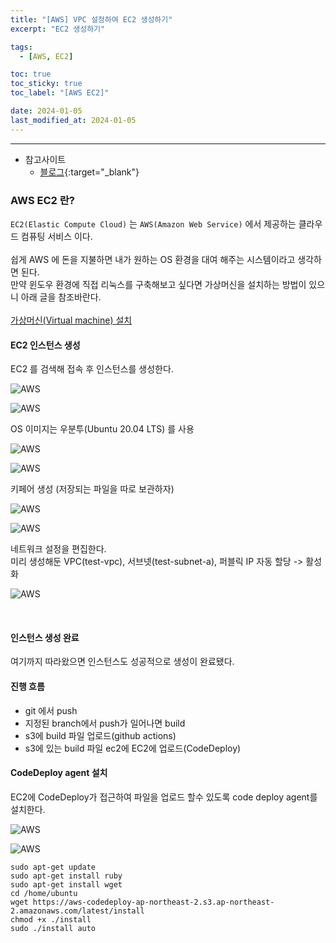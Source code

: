 ```yaml
---
title: "[AWS] VPC 설정하여 EC2 생성하기"
excerpt: "EC2 생성하기"

tags:
  - [AWS, EC2]

toc: true
toc_sticky: true
toc_label: "[AWS EC2]"

date: 2024-01-05
last_modified_at: 2024-01-05
---
```


<hr/>

- 참고사이트
  - [블로그](https://velog.io/@eeapbh/EC2%EC%97%90-S3-codedeploy%EB%A1%9C-react%EB%B0%B0%ED%8F%AC%ED%95%98%EA%B8%B01-VPC-EC2-%EC%83%9D%EC%84%B1){:target="\_blank"}

### AWS EC2 란?

`EC2(Elastic Compute Cloud)` 는 `AWS(Amazon Web Service)` 에서 제공하는 클라우드 컴퓨팅 서비스 이다. <br>
<br>
쉽게 AWS 에 돈을 지불하면 내가 원하는 OS 환경을 대여 해주는 시스템이라고 생각하면 된다. <br>
만약 윈도우 환경에 직접 리눅스를 구축해보고 싶다면 가상머신을 설치하는 방법이 있으니 아래 글을 참조바란다. <br>
<br>
[가상머신(Virtual machine) 설치](https://ymkmoon.github.io/Linux-02-VMWare/)

#### EC2 인스턴스 생성

EC2 를 검색해 접속 후 인스턴스를 생성한다. <br/>

![AWS](/assets/image/aws/AWS_CICD_EC2_01.PNG)

![AWS](/assets/image/aws/AWS_CICD_EC2_02.PNG)

OS 이미지는 우분투(Ubuntu 20.04 LTS) 를 사용 <br/>

![AWS](/assets/image/aws/AWS_CICD_EC2_03.PNG)

![AWS](/assets/image/aws/AWS_CICD_EC2_04.PNG)

키페어 생성 (저장되는 파일을 따로 보관하자) <br/>

![AWS](/assets/image/aws/AWS_CICD_EC2_05.PNG)

![AWS](/assets/image/aws/AWS_CICD_EC2_06.PNG)

네트워크 설정을 편집한다. <br/>
미리 생성해둔 VPC(test-vpc), 서브넷(test-subnet-a), 퍼블릭 IP 자동 할당 -> 활성화 <br/>

![AWS](/assets/image/aws/AWS_CICD_EC2_07.PNG)

<br/>

#### 인스턴스 생성 완료

여기까지 따라왔으면 인스턴스도 성공적으로 생성이 완료됐다. <br/>

#### 진행 흐름

- git 에서 push
- 지정된 branch에서 push가 일어나면 build
- s3에 build 파일 업로드(github actions)
- s3에 있는 build 파일 ec2에 EC2에 업로드(CodeDeploy)

#### CodeDeploy agent 설치

EC2에 CodeDeploy가 접근하여 파일을 업로드 할수 있도록 code deploy agent를 설치한다.

![AWS](/assets/image/aws/AWS_CICD_EC2_08.PNG)

![AWS](/assets/image/aws/AWS_CICD_EC2_09.PNG)

```
sudo apt-get update
sudo apt-get install ruby
sudo apt-get install wget
cd /home/ubuntu
wget https://aws-codedeploy-ap-northeast-2.s3.ap-northeast-2.amazonaws.com/latest/install
chmod +x ./install
sudo ./install auto
```
